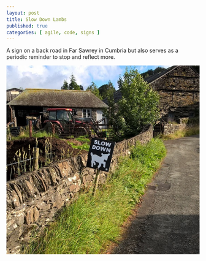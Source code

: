 ```yaml
---
layout: post
title: Slow Down Lambs
published: true
categories: [ agile, code, signs ]
---
```


A sign on a back road in Far Sawrey in Cumbria but also serves as a periodic reminder to stop and reflect more.

![slow down](/img/posts/slow-down-lambs/slow-lambs.jpg)
